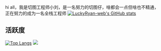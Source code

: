 hi all，我是切图工程师小刘，是一名努力的切图仔，啥都会一点但啥也不精通，正在努力的成为一名全栈工程师
[![LuckyRyan-web's GitHub stats](https://github-readme-stats.vercel.app/api?username=LuckyRyan-web&hide=prs&show_icons=true&theme=dark)](https://github.com/anuraghazra/github-readme-stats)

## 活跃度
[![Top Langs](https://github-readme-stats.vercel.app/api/top-langs/?username=LuckyRyan-web&layout=compact)](https://github.com/anuraghazra/github-readme-stats)
[![](https://activity-graph.herokuapp.com/graph?username=LuckyRyan-web&theme=dracula)](https://github.com/ashutosh00710/github-readme-activity-graph)
